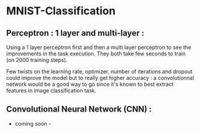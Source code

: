 # MNIST-Classification

## Perceptron : 1 layer and multi-layer :

Using a 1 layer perceptron first and then a multi layer perceptron to see the improvements in the task execution.
They both take few seconds to train (on 2000 training steps).

Few twists on the learning rate, optimizer, number of iterations and dropout could improve the model but to really get higher accuracy : a convolutionnal network would be a good way to go since it's known to best extract features in image classification task.

## Convolutional Neural Network (CNN) :

- coming soon - 



